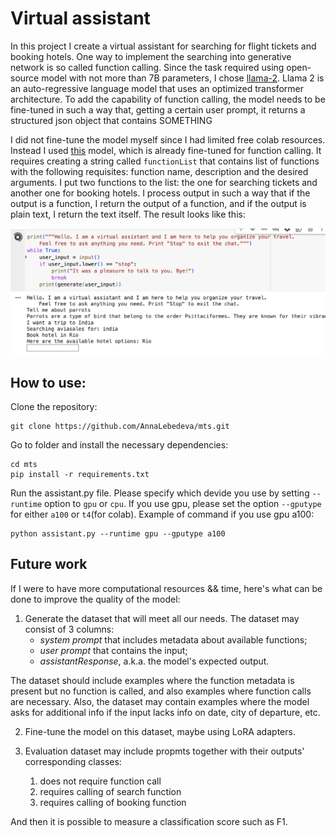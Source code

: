 # Virtual assistant

In this project I create a virtual assistant for searching for flight tickets and booking hotels.
One way to implement the searching into generative network is so called function calling.
Since the task required using open-source model with not more than 7B parameters, I chose [llama-2].
Llama 2 is an auto-regressive language model that uses an optimized transformer architecture.
To add the capability of function calling, the model needs to be fine-tuned in such a way that, getting a certain user prompt,
it returns a structured json object that contains SOMETHING

I did not fine-tune the model myself since I had limited free colab resources. Instead I used [this] model, which is already fine-tuned
for function calling. It requires creating a string called `functionList` that contains list of functions with the following requisites:
function name, description and the desired arguments.
I put two functions to the list: the one for searching tickets and another one for booking hotels.
I process output in such a way that if the output is a function, I return the output of a function, and if the output is plain text,
I return the text itself.
The result looks like this:

<img src="https://github.com/AnnaLebedeva/mts/blob/main/output.png" alt="drawing" width="700"/>

[llama-2]: <https://arxiv.org/abs/2307.09288>
[this]: <https://huggingface.co/Trelis/Llama-2-7b-chat-hf-function-calling-v2>

## How to use:

Clone the repository:

    git clone https://github.com/AnnaLebedeva/mts.git

Go to folder and install the necessary dependencies:

    cd mts
    pip install -r requirements.txt

Run the assistant.py file. Please specify which devide you use by setting `--runtime` option to `gpu` or `cpu`.
If you use gpu, please set the option `--gputype` for either `a100` or `t4`(for colab).
Example of command if you use gpu a100:

    python assistant.py --runtime gpu --gputype a100

## Future work

If I were to have more computational resources && time, here's what can be done to improve the quality of the model:

1. Generate the dataset that will meet all our needs. The dataset may consist of 3 columns:
   - _system prompt_ that includes metadata about available functions;
   - _user prompt_ that contains the input;
   - _assistantResponse_, a.k.a. the model's expected output.
     
The dataset should include examples where the function metadata is present but no function is called, and also examples where function calls are necessary.
Also, the dataset may contain examples where the model asks for additional info if the input lacks info on date, city of departure, etc.

2. Fine-tune the model on this dataset, maybe using LoRA adapters.

3. Evaluation dataset may include propmts together with their outputs' corresponding classes:
   1) does not require function call
   2) requires calling of search function
   3) requires calling of booking function
      
And then it is possible to measure a classification score such as F1.
